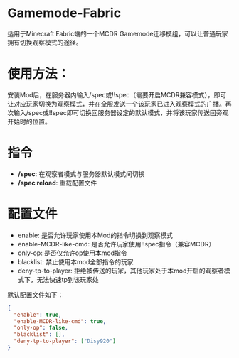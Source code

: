 # Gamemode-Fabric
适用于Minecraft Fabric端的一个MCDR Gamemode迁移模组，可以让普通玩家拥有切换观察模式的途径。

# 使用方法：
安装Mod后，在服务器内输入/spec或!!spec（需要开启MCDR兼容模式），即可让对应玩家切换为观察模式，并在全服发送一个该玩家已进入观察模式的广播。再次输入/spec或!!spec即可切换回服务器设定的默认模式，并将该玩家传送回旁观开始时的位置。

# 指令
- **/spec**: 在观察者模式与服务器默认模式间切换
- **/spec reload**: 重载配置文件

# 配置文件
- enable: 是否允许玩家使用本Mod的指令切换到观察模式
- enable-MCDR-like-cmd: 是否允许玩家使用!!spec指令（兼容MCDR）
- only-op: 是否仅允许op使用本mod指令
- blacklist: 禁止使用本mod全部指令的玩家
- deny-tp-to-player: 拒绝被传送的玩家，其他玩家处于本mod开启的观察者模式下，无法快速tp到该玩家处

默认配置文件如下：
```json
{
  "enable": true,
  "enable-MCDR-like-cmd": true,
  "only-op": false,
  "blacklist": [],
  "deny-tp-to-player": ["Disy920"]
}
```
